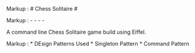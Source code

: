 Markup :  # Chess Solitaire #

Markup :  - - - -

A command line Chess Solitaire game build using Eiffel.

 Markup : * DEsign Patterns Used
              * Singleton Pattern
              * Command Pattern

